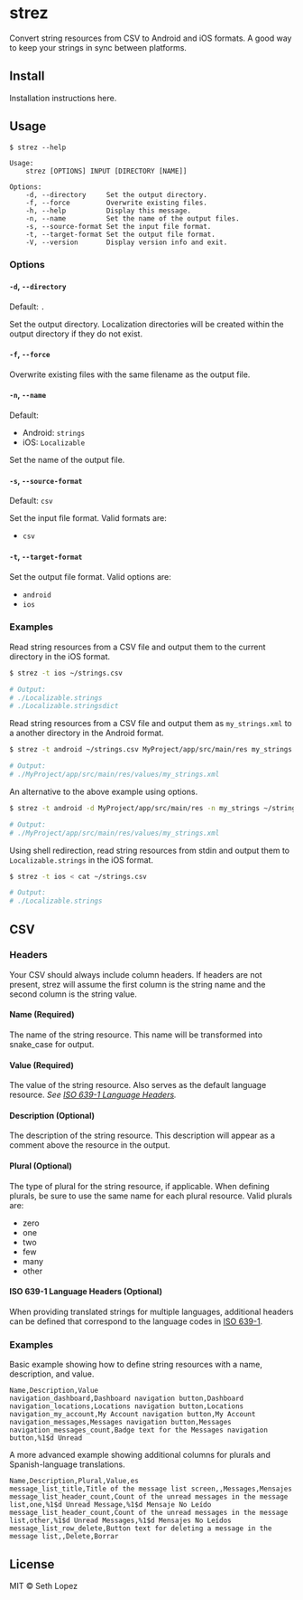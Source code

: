 # strez

Convert string resources from CSV to Android and iOS formats. A good way to keep your strings in sync between platforms.

## Install

Installation instructions here.

## Usage

```
$ strez --help

Usage:
    strez [OPTIONS] INPUT [DIRECTORY [NAME]]
  
Options:
    -d, --directory     Set the output directory.
    -f, --force         Overwrite existing files.
    -h, --help          Display this message.
    -n, --name          Set the name of the output files.
    -s, --source-format Set the input file format.
    -t, --target-format Set the output file format.
    -V, --version       Display version info and exit.
```

### Options

#### `-d`, `--directory`

Default: `.`

Set the output directory. Localization directories will be created within the output directory if they do not exist.

#### `-f`, `--force`

Overwrite existing files with the same filename as the output file.

#### `-n`, `--name`

Default:

- Android: `strings`
- iOS: `Localizable`

Set the name of the output file.

#### `-s`, `--source-format`

Default: `csv`

Set the input file format. Valid formats are:

- `csv`

#### `-t`, `--target-format`

Set the output file format. Valid options are:

- `android`
- `ios`

### Examples

Read string resources from a CSV file and output them to the current directory in the iOS format.

```sh
$ strez -t ios ~/strings.csv

# Output:
# ./Localizable.strings
# ./Localizable.stringsdict
```

Read string resources from a CSV file and output them as `my_strings.xml` to a another directory in the Android format.

```sh
$ strez -t android ~/strings.csv MyProject/app/src/main/res my_strings

# Output:
# ./MyProject/app/src/main/res/values/my_strings.xml
```

An alternative to the above example using options.

```sh
$ strez -t android -d MyProject/app/src/main/res -n my_strings ~/strings.csv

# Output:
# ./MyProject/app/src/main/res/values/my_strings.xml
```

Using shell redirection, read string resources from stdin and output them to `Localizable.strings` in the iOS format.

```sh
$ strez -t ios < cat ~/strings.csv

# Output:
# ./Localizable.strings
```

## CSV

### Headers

Your CSV should always include column headers. If headers are not present, strez will assume the first column is the
string name and the second column is the string value.

#### Name (Required)

The name of the string resource. This name will be transformed into snake_case for output.

#### Value (Required)

The value of the string resource. Also serves as the default language resource.
*See [ISO 639-1 Language Headers](#iso-639-1-language-headers-optional).*

#### Description (Optional)

The description of the string resource. This description will appear as a comment above the resource in the output.

#### Plural (Optional)

The type of plural for the string resource, if applicable. When defining plurals, be sure to use the same name for each
plural resource. Valid plurals are:

- zero
- one
- two
- few
- many
- other

#### ISO 639-1 Language Headers (Optional)

When providing translated strings for multiple languages, additional headers can be defined that correspond to the
language codes in [ISO 639-1](https://en.wikipedia.org/wiki/List_of_ISO_639-1_codes).

### Examples

Basic example showing how to define string resources with a name, description, and value.

```
Name,Description,Value
navigation_dashboard,Dashboard navigation button,Dashboard
navigation_locations,Locations navigation button,Locations
navigation_my_account,My Account navigation button,My Account
navigation_messages,Messages navigation button,Messages
navigation_messages_count,Badge text for the Messages navigation button,%1$d Unread
```

A more advanced example showing additional columns for plurals and Spanish-language translations.

```
Name,Description,Plural,Value,es
message_list_title,Title of the message list screen,,Messages,Mensajes
message_list_header_count,Count of the unread messages in the message list,one,%1$d Unread Message,%1$d Mensaje No Leído
message_list_header_count,Count of the unread messages in the message list,other,%1$d Unread Messages,%1$d Mensajes No Leídos
message_list_row_delete,Button text for deleting a message in the message list,,Delete,Borrar
```

## License

MIT &copy; Seth Lopez